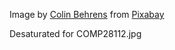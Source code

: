 Image by <a href="https://pixabay.com/users/colin00b-346653/?utm_source=link-attribution&utm_medium=referral&utm_campaign=image&utm_content=2213009">Colin Behrens</a> from <a href="https://pixabay.com//?utm_source=link-attribution&utm_medium=referral&utm_campaign=image&utm_content=2213009">Pixabay</a>

Desaturated for COMP28112.jpg